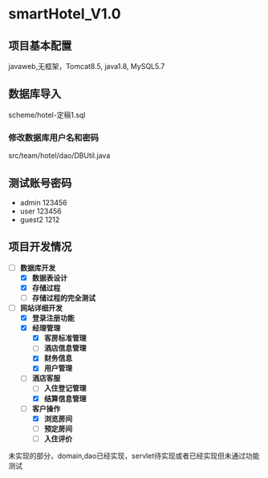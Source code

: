 # smartHotel_V1.0

## 项目基本配置 
javaweb,无框架，Tomcat8.5, java1.8, MySQL5.7

## 数据库导入
scheme/hotel-定稿1.sql

### 修改数据库用户名和密码
src/team/hotel/dao/DBUtil.java
  
## 测试账号密码
- admin 123456
- user 123456
- guest2 1212

## 项目开发情况
  - [ ] **数据库开发**
    - [x] ****数据表设计****
    - [x] ****存储过程****
    - [ ] ****存储过程的完全测试****
  - [ ] **网站详细开发**
    - [x] ****登录注册功能****
    - [x] ****经理管理****
         - [x] ****客房标准管理****
         - [ ] ****酒店信息管理****
         - [x] ****财务信息****
         - [x] ****用户管理****
    - [ ] ****酒店客服****
         - [ ] ****入住登记管理****
         - [x] ****结算信息管理****
    - [ ] ****客户操作****  
         - [X] ****浏览房间****  
         - [ ] ****预定房间****
         - [ ] ****入住评价****

未实现的部分，domain,dao已经实现，servlet待实现或者已经实现但未通过功能测试
